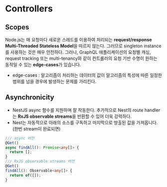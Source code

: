 # Controllers

## Scopes
Node.js는 매 요청마다 새로운 스레드를 이용하여 처리되는 **request/response Multi-Threaded Stateless Model**을 따르지 않는다. 그러므로 singleton instance를 사용하는 것은 매우 안전하다.
그러나, GraphQL 애플리케이션의 요청별 캐싱, request tracking 또는 multi-tenancy와 같이 컨트롤러의 요청 기반 수명이 원하는 동작일 수 있는 **edge-cases**가 있습니다.

  - edge-cases : 알고리즘이 처리하는 데이터의 값이 알고리즘의 특성에 따른 일정한 범위를 넘을 경우에 발생하는 문제를 가리킨다.

## Asynchronicity
- NestJS async 함수를 지원하며 잘 작동한다. 추가적으로 Nest의 route handler는 **RxJS observable streams**을 반환할 수 있어 더욱 강력하다.
- Nest는 자동적으로 아래의 소스를 구독하고 마지막으로 방출된 값을 가져옵니다.(한번 stream이 완료되면)

```typescript
/// async 버전
@Get()
async findAll(): Promise<any[]> {
  return [];
}
/// RxJS observable streams 버전
@Get()
findAll(): Observable<any[]> {
  return of([]);
}
```